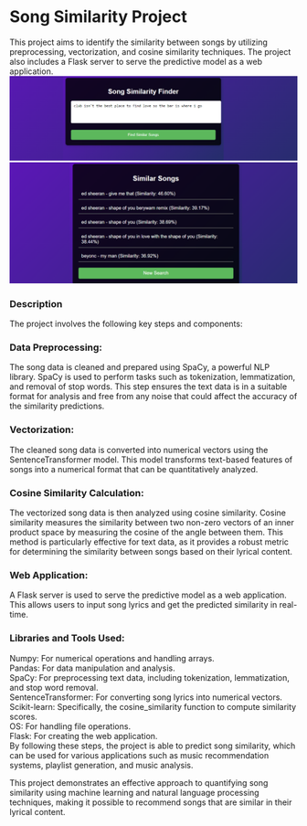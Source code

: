 # Song Similarity Project
This project aims to identify the similarity between songs by utilizing preprocessing, vectorization, and cosine similarity techniques. The project also includes a Flask server to serve the predictive model as a web application.<br>
![Screenshot (293)](./Screenshots/screenshot(1).png)<br>
![Screenshot (293)](./Screenshots/screenshot(2).png)<br>

### Description
The project involves the following key steps and components:

### Data Preprocessing:<br>
The song data is cleaned and prepared using SpaCy, a powerful NLP library. SpaCy is used to perform tasks such as tokenization, lemmatization, and removal of stop words. This step ensures the text data is in a suitable format for analysis and free from any noise that could affect the accuracy of the similarity predictions.<br>

### Vectorization:<br>
The cleaned song data is converted into numerical vectors using the SentenceTransformer model. This model transforms text-based features of songs into a numerical format that can be quantitatively analyzed.<br>

### Cosine Similarity Calculation:<br>
The vectorized song data is then analyzed using cosine similarity. Cosine similarity measures the similarity between two non-zero vectors of an inner product space by measuring the cosine of the angle between them. This method is particularly effective for text data, as it provides a robust metric for determining the similarity between songs based on their lyrical content.<br>

### Web Application:<br>
A Flask server is used to serve the predictive model as a web application. This allows users to input song lyrics and get the predicted similarity in real-time.<br>

### Libraries and Tools Used:<br>
Numpy: For numerical operations and handling arrays.<br>
Pandas: For data manipulation and analysis.<br>
SpaCy: For preprocessing text data, including tokenization, lemmatization, and stop word removal.<br>
SentenceTransformer: For converting song lyrics into numerical vectors.<br>
Scikit-learn: Specifically, the cosine_similarity function to compute similarity scores.<br>
OS: For handling file operations.<br>
Flask: For creating the web application.<br>
By following these steps, the project is able to predict song similarity, which can be used for various applications such as music recommendation systems, playlist generation, and music analysis.<br>

This project demonstrates an effective approach to quantifying song similarity using machine learning and natural language processing techniques, making it possible to recommend songs that are similar in their lyrical content.<br>

